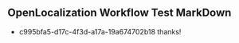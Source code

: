 ## OpenLocalization Workflow Test MarkDown
* c995bfa5-d17c-4f3d-a17a-19a674702b18 thanks!

<!--HONumber=Jan17_HO1-->


